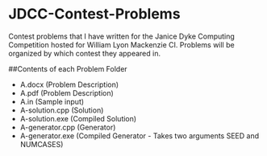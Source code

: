 # JDCC-Contest-Problems
Contest problems that I have written for the Janice Dyke Computing Competition hosted for William Lyon Mackenzie CI.
Problems will be organized by which contest they appeared in.

##Contents of each Problem Folder
 * A.docx (Problem Description)
 * A.pdf (Problem Description)
 * A.in (Sample input)
 * A-solution.cpp (Solution)
 * A-solution.exe (Compiled Solution)
 * A-generator.cpp (Generator)
 * A-generator.exe (Compiled Generator - Takes two arguments SEED and NUMCASES)

